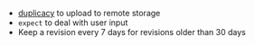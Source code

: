- [duplicacy](https://duplicacy.com/) to upload to remote storage
- `expect` to deal with user input
- Keep a revision every 7 days for revisions older than 30 days
